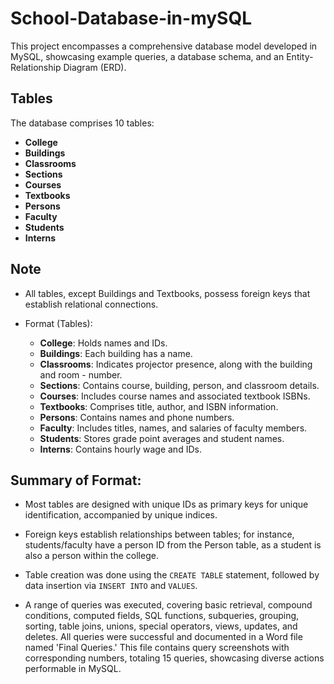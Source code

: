 # School-Database-in-mySQL

This project encompasses a comprehensive database model developed in MySQL, showcasing example queries, a database schema, and an Entity-Relationship Diagram (ERD).

## Tables

The database comprises 10 tables:

- **College**
- **Buildings**
- **Classrooms**
- **Sections**
- **Courses**
- **Textbooks**
- **Persons**
- **Faculty**
- **Students**
- **Interns**

## Note

- All tables, except Buildings and Textbooks, possess foreign keys that establish relational connections.

- Format (Tables):

  - **College**: Holds names and IDs.
  - **Buildings**: Each building has a name.
  - **Classrooms**: Indicates projector presence, along with the building and room  - number.
  - **Sections**: Contains course, building, person, and classroom details.
  - **Courses**: Includes course names and associated textbook ISBNs.
  - **Textbooks**: Comprises title, author, and ISBN information.
  - **Persons**: Contains names and phone numbers.
  - **Faculty**: Includes titles, names, and salaries of faculty members.
  - **Students**: Stores grade point averages and student names.
  - **Interns**: Contains hourly wage and IDs.


## Summary of Format:

- Most tables are designed with unique IDs as primary keys for unique identification, accompanied by unique indices.

- Foreign keys establish relationships between tables; for instance, students/faculty have a person ID from the Person table, as a student is also a person within the college.

- Table creation was done using the `CREATE TABLE` statement, followed by data insertion via `INSERT INTO` and `VALUES`.

- A range of queries was executed, covering basic retrieval, compound conditions, computed fields, SQL functions, subqueries, grouping, sorting, table joins, unions, special operators, views, updates, and deletes. All queries were successful and documented in a Word file named 'Final Queries.' This file contains query screenshots with corresponding numbers, totaling 15 queries, showcasing diverse actions performable in MySQL.

